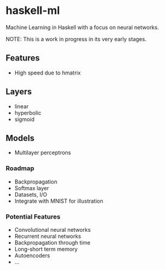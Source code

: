 # haskell-ml
Machine Learning in Haskell with a focus on neural networks.

NOTE: This is a work in progress in its very early stages.

## Features
* High speed due to hmatrix

## Layers
* linear
* hyperbolic
* sigmoid

## Models
* Multilayer perceptrons

### Roadmap
* Backpropagation
* Softmax layer
* Datasets, I/O
* Integrate with MNIST for illustration

### Potential Features
* Convolutional neural networks
* Recurrent neural networks
* Backpropagation through time
* Long-short term memory
* Autoencoders
* ...
